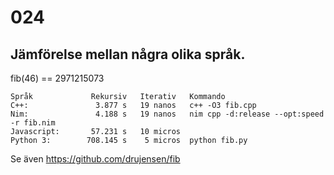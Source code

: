 # 024

## Jämförelse mellan några olika språk.

fib(46) == 2971215073

```code
Språk             Rekursiv   Iterativ   Kommando
C++:               3.877 s   19 nanos   c++ -O3 fib.cpp
Nim:               4.188 s   19 nanos   nim cpp -d:release --opt:speed -r fib.nim
Javascript:       57.231 s   10 micros
Python 3:        708.145 s    5 micros  python fib.py
```

Se även https://github.com/drujensen/fib
